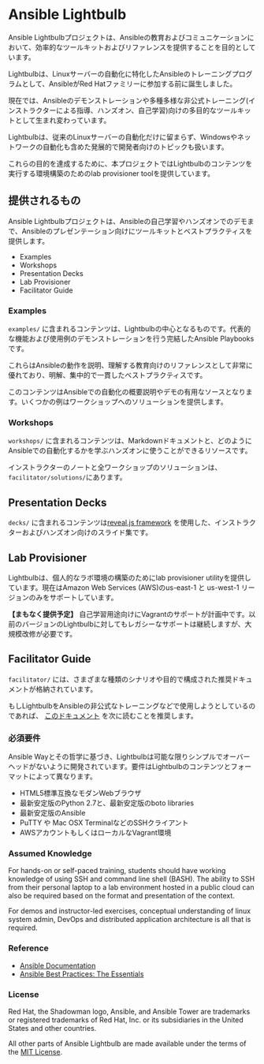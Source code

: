 # Ansible Lightbulb

Ansible Lightbulbプロジェクトは、Ansibleの教育およびコミュニケーションにおいて、効率的なツールキットおよびリファレンスを提供することを目的としています。

Lightbulbは、Linuxサーバーの自動化に特化したAnsibleのトレーニングプログラムとして、AnsibleがRed Hatファミリーに参加する前に誕生しました。

現在では、Ansibleのデモンストレーションや多種多様な非公式トレーニング(インストラクターによる指導、ハンズオン、自己学習)向けの多目的なツールキットとして生まれ変わっています。

Lightbulbは、従来のLinuxサーバーの自動化だけに留まらず、Windowsやネットワークの自動化も含めた発展的で開発者向けのトピックも扱います。

これらの目的を達成するために、本プロジェクトではLightbulbのコンテンツを実行する環境構築のためのlab provisioner toolを提供しています。

## 提供されるもの

Ansible Lightbulbプロジェクトは、Ansibleの自己学習やハンズオンでのデモまで、Ansibleのプレゼンテーション向けにツールキットとベストプラクティスを提供します。

* Examples
* Workshops
* Presentation Decks
* Lab Provisioner
* Facilitator Guide

### Examples

`examples/` に含まれるコンテンツは、Lightbulbの中心となるものです。代表的な機能および使用例のデモンストレーションを行う完結したAnsible Playbooksです。

これらはAnsibleの動作を説明、理解する教育向けのリファレンスとして非常に優れており、明解、集中的で一貫したベストプラクティスです。

このコンテンツはAnsibleでの自動化の概要説明やデモの有用なソースとなります。いくつかの例はワークショップへのソリューションを提供します。

### Workshops

`workshops/` に含まれるコンテンツは、Markdownドキュメントと、どのようにAnsibleでの自動化するかを学ぶハンズオンに使うことができるリソースです。 

インストラクターのノートと全ワークショップのソリューションは、`facilitator/solutions/`にあります。

## Presentation Decks

`decks/` に含まれるコンテンツは[reveal.js framework](http://lab.hakim.se/reveal-js/) を使用した、インストラクターおよびハンズオン向けのスライド集です。

## Lab Provisioner

Lightbulbは、個人的なラボ環境の構築のためにlab provisioner utilityを提供しています。現在はAmazon Web Services (AWS)のus-east-1 と us-west-1 リージョンのみをサポートしています。

**【まもなく提供予定】** 自己学習用途向けにVagrantのサポートが計画中です。以前のバージョンのLightbulbに対してもレガシーなサポートは継続しますが、大規模改修が必要です。 

## Facilitator Guide

`facilitator/` には、さまざまな種類のシナリオや目的で構成された推奨ドキュメントが格納されています。

もしLightbulbをAnsibleの非公式なトレーニングなどで使用しようとしているのであれば、 [このドキュメント](facilitator/README.md) を次に読むことを推奨します。

### 必須要件

Ansible Wayとその哲学に基づき、Lightbulbは可能な限りシンプルでオーバーヘッドがないように開発されています。要件はLightbulbのコンテンツとフォーマットによって異なります。

* HTML5標準互換なモダンWebブラウザ
* 最新安定版のPython 2.7と、最新安定版のboto libraries
* 最新安定版のAnsible
* PuTTY や Mac OSX TerminalなどのSSHクライアント
* AWSアカウントもしくはローカルなVagrant環境

### Assumed Knowledge

For hands-on or self-paced training, students should have working knowledge of using SSH and command line shell (BASH). The ability to SSH from their personal laptop to a lab environment hosted in a public cloud can also be required based on the format and presentation of the context.

For demos and instructor-led exercises, conceptual understanding of linux system admin, DevOps and distributed application architecture is all that is required.

### Reference

* [Ansible Documentation](http://docs.ansible.com)
* [Ansible Best Practices: The Essentials](https://www.ansible.com/blog/ansible-best-practices-essentials)

### License

Red Hat, the Shadowman logo, Ansible, and Ansible Tower are trademarks or registered trademarks of Red Hat, Inc. or its subsidiaries in the United States and other countries.

All other parts of Ansible Lightbulb are made available under the terms of the [MIT License](LICENSE).
